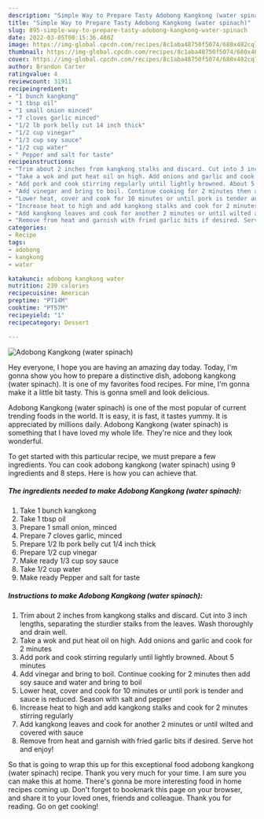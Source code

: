 ```yaml
---
description: "Simple Way to Prepare Tasty Adobong Kangkong (water spinach)"
title: "Simple Way to Prepare Tasty Adobong Kangkong (water spinach)"
slug: 895-simple-way-to-prepare-tasty-adobong-kangkong-water-spinach
date: 2022-03-05T00:15:36.480Z
image: https://img-global.cpcdn.com/recipes/8c1aba48750f5074/680x482cq70/adobong-kangkong-water-spinach-recipe-main-photo.jpg
thumbnail: https://img-global.cpcdn.com/recipes/8c1aba48750f5074/680x482cq70/adobong-kangkong-water-spinach-recipe-main-photo.jpg
cover: https://img-global.cpcdn.com/recipes/8c1aba48750f5074/680x482cq70/adobong-kangkong-water-spinach-recipe-main-photo.jpg
author: Brandon Carter
ratingvalue: 4
reviewcount: 31911
recipeingredient:
- "1 bunch kangkong"
- "1 tbsp oil"
- "1 small onion minced"
- "7 cloves garlic minced"
- "1/2 lb pork belly cut 14 inch thick"
- "1/2 cup vinegar"
- "1/3 cup soy sauce"
- "1/2 cup water"
- " Pepper and salt for taste"
recipeinstructions:
- "Trim about 2 inches from kangkong stalks and discard. Cut into 3 inch lengths, separating the sturdier stalks from the leaves. Wash thoroughly and drain well."
- "Take a wok and put heat oil on high. Add onions and garlic and cook for 2 minutes"
- "Add pork and cook stirring regularly until lightly browned. About 5 minutes"
- "Add vinegar and bring to boil. Continue cooking for 2 minutes then add soy sauce and water and bring to boil"
- "Lower heat, cover and cook for 10 minutes or until pork is tender and sauce is reduced. Season with salt and pepper"
- "Increase heat to high and add kangkong stalks and cook for 2 minutes stirring regularly"
- "Add kangkong leaves and cook for another 2 minutes or until wilted and covered with sauce"
- "Remove from heat and garnish with fried garlic bits if desired. Serve hot and enjoy!"
categories:
- Recipe
tags:
- adobong
- kangkong
- water

katakunci: adobong kangkong water 
nutrition: 239 calories
recipecuisine: American
preptime: "PT14M"
cooktime: "PT57M"
recipeyield: "1"
recipecategory: Dessert

---
```



![Adobong Kangkong (water spinach)](https://img-global.cpcdn.com/recipes/8c1aba48750f5074/680x482cq70/adobong-kangkong-water-spinach-recipe-main-photo.jpg)

Hey everyone, I hope you are having an amazing day today. Today, I'm gonna show you how to prepare a distinctive dish, adobong kangkong (water spinach). It is one of my favorites food recipes. For mine, I'm gonna make it a little bit tasty. This is gonna smell and look delicious.

Adobong Kangkong (water spinach) is one of the most popular of current trending foods in the world. It is easy, it is fast, it tastes yummy. It is appreciated by millions daily. Adobong Kangkong (water spinach) is something that I have loved my whole life. They're nice and they look wonderful.




To get started with this particular recipe, we must prepare a few ingredients. You can cook adobong kangkong (water spinach) using 9 ingredients and 8 steps. Here is how you can achieve that.

<!--inarticleads1-->

##### The ingredients needed to make Adobong Kangkong (water spinach):

1. Take 1 bunch kangkong
1. Take 1 tbsp oil
1. Prepare 1 small onion, minced
1. Prepare 7 cloves garlic, minced
1. Prepare 1/2 lb pork belly cut 1/4 inch thick
1. Prepare 1/2 cup vinegar
1. Make ready 1/3 cup soy sauce
1. Take 1/2 cup water
1. Make ready  Pepper and salt for taste




<!--inarticleads2-->

##### Instructions to make Adobong Kangkong (water spinach):

1. Trim about 2 inches from kangkong stalks and discard. Cut into 3 inch lengths, separating the sturdier stalks from the leaves. Wash thoroughly and drain well.
1. Take a wok and put heat oil on high. Add onions and garlic and cook for 2 minutes
1. Add pork and cook stirring regularly until lightly browned. About 5 minutes
1. Add vinegar and bring to boil. Continue cooking for 2 minutes then add soy sauce and water and bring to boil
1. Lower heat, cover and cook for 10 minutes or until pork is tender and sauce is reduced. Season with salt and pepper
1. Increase heat to high and add kangkong stalks and cook for 2 minutes stirring regularly
1. Add kangkong leaves and cook for another 2 minutes or until wilted and covered with sauce
1. Remove from heat and garnish with fried garlic bits if desired. Serve hot and enjoy!




So that is going to wrap this up for this exceptional food adobong kangkong (water spinach) recipe. Thank you very much for your time. I am sure you can make this at home. There's gonna be more interesting food in home recipes coming up. Don't forget to bookmark this page on your browser, and share it to your loved ones, friends and colleague. Thank you for reading. Go on get cooking!
